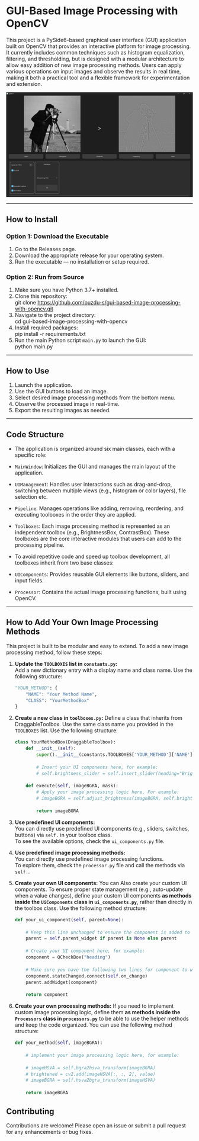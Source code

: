 # GUI-Based Image Processing with OpenCV

This project is a PySide6-based graphical user interface (GUI) application built on OpenCV that provides an interactive platform for image processing. It currently includes common techniques such as histogram equalization, filtering, and thresholding, but is designed with a modular architecture to allow easy addition of new image processing methods. Users can apply various operations on input images and observe the results in real time, making it both a practical tool and a flexible framework for experimentation and extension.



![Screenshot](images/app.png)


---
## How to Install

### Option 1: Download the Executable
1. Go to the Releases page.
2. Download the appropriate release for your operating system.
3. Run the executable — no installation or setup required.

### Option 2: Run from Source

1. Make sure you have Python 3.7+ installed.  
2. Clone this repository:  
git clone https://github.com/ouzdu-s/gui-based-image-processing-with-opencv.git
3. Navigate to the project directory:  
cd gui-based-image-processing-with-opencv
4. Install required packages:  
pip install -r requirements.txt
5. Run the main Python script `main.py` to launch the GUI:  
python main.py

---
## How to Use

1. Launch the application. 
2. Use the GUI buttons to load an image.  
3. Select desired image processing methods from the bottom menu.  
4. Observe the processed image in real-time.  
5. Export the resulting images as needed.

---
## Code Structure

* The application is organized around six main classes, each with a specific role:

* `MainWindow`: Initializes the GUI and manages the main layout of the application.

* `UIManagement`: Handles user interactions such as drag-and-drop, switching between multiple views (e.g., histogram or color layers), file selection etc.

* `Pipeline`: Manages operations like adding, removing, reordering, and executing toolboxes in the order they are applied.

* `Toolboxes`: Each image processing method is represented as an independent toolbox (e.g., BrightnessBox, ContrastBox). These toolboxes are the core interactive modules that users can add to the processing pipeline.

* To avoid repetitive code and speed up toolbox development, all toolboxes inherit from two base classes:

* `UIComponents`: Provides reusable GUI elements like buttons, sliders, and input fields.

* `Processor`: Contains the actual image processing functions, built using OpenCV.

---
## How to Add Your Own Image Processing Methods

This project is built to be modular and easy to extend. To add a new image processing method, follow these steps:

1. **Update the `TOOLBOXES` list in `constants.py`:**  
    Add a new dictionary entry with a display name and class name. Use the following structure:

    ```python
    "YOUR_METHOD": { 
        "NAME": "Your Method Name", 
        "CLASS": "YourMethodBox" 
    }
    ```

2. **Create a new class in `toolboxes.py`:**
    Define a class that inherits from DraggableToolbox. Use the same class name you provided in the `TOOLBOXES` list. Use the following structure:

    ```python
    class YourMethodBox(DraggableToolbox):
        def __init__(self):
            super().__init__(constants.TOOLBOXES['YOUR_METHOD']['NAME'])

            # Insert your UI components here, for example:
            # self.brightness_slider = self.insert_slider(heading="Brightness", minValue=-100, maxValue=100)

        def execute(self, imageBGRA, mask):
            # Apply your image processing logic here, For example:
            # imageBGRA = self.adjust_brightness(imageBGRA, self.brightness_slider[0].value(), mask)

            return imageBGRA
    ```

3. **Use predefined UI components:**  
   You can directly use predefined UI components (e.g., sliders, switches, buttons) via `self.` in your toolbox class.  
   To see the available options, check the `ui_components.py` file.

4. **Use predefined image processing methods:**  
   You can directly use predefined image processing functions.  
   To explore them, check the `processor.py` file and call the methods via `self.`.

5. **Create your own UI components:**
    You can Also create your custom UI components.
    To ensure proper state management (e.g., auto-update when a value changes), define your custom UI components **as methods inside the `UiComponents` class in `ui_components.py`**, rather than directly in the toolbox class. Use the following method structure:

    ```python
    def your_ui_component(self, parent=None):

        # Keep this line unchanged to ensure the component is added to the correct parent widget.
        parent = self.parent_widget if parent is None else parent

        # Create your UI component here, for example:
        component = QCheckBox("heading")

        # Make sure you have the following two lines for component to work correctly:
        component.stateChanged.connect(self.on_change)
        parent.addWidget(component)

        return component
    ```

6. **Create your own processing methods:**
    If you need to implement custom image processing logic, define them **as methods inside the `Processors` class in `processors.py`** to 
    be able to use the helper methods and keep the code organized. You can use the following method structure:

    ```python
    def your_method(self, imageBGRA):

        # implement your image processing logic here, for example:

        # imageHSVA = self.bgra2hsva_transform(imageBGRA)                           
        # brightened = cv2.add(imageHSVA[:, :, 2], value)                 
        # imageBGRA = self.hsva2bgra_transform(imageHSVA)                          

        return imageBGRA
    ```

## Contributing
Contributions are welcome! Please open an issue or submit a pull request for any enhancements or bug fixes.


